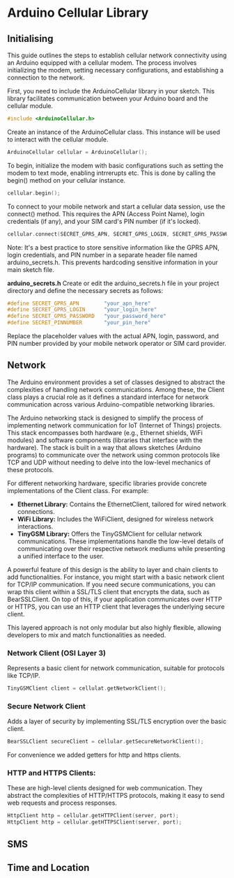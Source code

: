 # Arduino Cellular Library


## Initialising 
This guide outlines the steps to establish cellular network connectivity using an Arduino equipped with a cellular modem. The process involves initializing the modem, setting necessary configurations, and establishing a connection to the network.

First, you need to include the ArduinoCellular library in your sketch. This library facilitates communication between your Arduino board and the cellular module.

```c
#include <ArduinoCellular.h>
```

Create an instance of the ArduinoCellular class. This instance will be used to interact with the cellular module.

```c
ArduinoCellular cellular = ArduinoCellular();
```

To begin, initialize the modem with basic configurations such as setting the modem to text mode, enabling intrrerupts etc.  This is done by calling the begin() method on your cellular instance. 
```c
cellular.begin();
```

To connect to your mobile network and start a cellular data session, use the connect() method. This requires the APN (Access Point Name), login credentials (if any), and your SIM card's PIN number (if it's locked).

```c
cellular.connect(SECRET_GPRS_APN, SECRET_GPRS_LOGIN, SECRET_GPRS_PASSWORD, SECRET_PINNUMBER);

```

Note: It's a best practice to store sensitive information like the GPRS APN, login credentials, and PIN number in a separate header file named arduino_secrets.h. This prevents hardcoding sensitive information in your main sketch file.

**arduino_secrets.h**
Create or edit the arduino_secrets.h file in your project directory and define the necessary secrets as follows:

```c
#define SECRET_GPRS_APN        "your_apn_here"
#define SECRET_GPRS_LOGIN      "your_login_here"
#define SECRET_GPRS_PASSWORD   "your_password_here"
#define SECRET_PINNUMBER       "your_pin_here"
```

Replace the placeholder values with the actual APN, login, password, and PIN number provided by your mobile network operator or SIM card provider.


## Network  
The Arduino environment provides a set of classes designed to abstract the complexities of handling network communications. Among these, the Client class plays a crucial role as it defines a standard interface for network communication across various Arduino-compatible networking libraries. 

The Arduino networking stack is designed to simplify the process of implementing network communication for IoT (Internet of Things) projects. This stack encompasses both hardware (e.g., Ethernet shields, WiFi modules) and software components (libraries that interface with the hardware). The stack is built in a way that allows sketches (Arduino programs) to communicate over the network using common protocols like TCP and UDP without needing to delve into the low-level mechanics of these protocols.

For different networking hardware, specific libraries provide concrete implementations of the Client class. For example:

* **Ethernet Library:** Contains the EthernetClient, tailored for wired network connections.
* **WiFi Library:** Includes the WiFiClient, designed for wireless network interactions.
* **TinyGSM Library:** Offers the TinyGSMClient for cellular network communications.
These implementations handle the low-level details of communicating over their respective network mediums while presenting a unified interface to the user.


A powerful feature of this design is the ability to layer and chain clients to add functionalities. For instance, you might start with a basic network client for TCP/IP communication. If you need secure communications, you can wrap this client within a SSL/TLS client that encrypts the data, such as BearSSLClient. On top of this, if your application communicates over HTTP or HTTPS, you can use an HTTP client that leverages the underlying secure client.

This layered approach is not only modular but also highly flexible, allowing developers to mix and match functionalities as needed.


### Network Client (OSI Layer 3)
Represents a basic client for network communication, suitable for protocols like TCP/IP.
```c
TinyGSMClient client = cellulat.getNetworkClient();
```

### Secure Network Client 
Adds a layer of security by implementing SSL/TLS encryption over the basic client.
```c
BearSSLClient secureClient = cellular.getSecureNetworkClient();
```

For convenience we added getters for http and https clients. 

### HTTP and HTTPS Clients:
These are high-level clients designed for web communication. They abstract the complexities of HTTP/HTTPS protocols, making it easy to send web requests and process responses.

```c
HttpClient http = cellular.getHTTPClient(server, port);
HttpClient http = cellular.getHTTPSClient(server, port);
```



## SMS 


## Time and Location